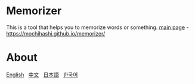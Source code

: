 # Memorizer
This is a tool that helps you to memorize words or something.
<a target="_blank" href="../../">main page</a> - https://mochihashi.github.io/memorizer/

# About

<a target="_blank" href="https://mochihashi.github.io/memorizer/docs/en/">English</a>
&nbsp; <a target="_blank" href="https://mochihashi.github.io/memorizer/docs/cn/">中文</a>
&nbsp; <a target="_blank" href="https://mochihashi.github.io/memorizer/docs/jp/">日本語</a>
&nbsp; <a target="_blank" href="https://mochihashi.github.io/memorizer/docs/kr/">한국어</a>
